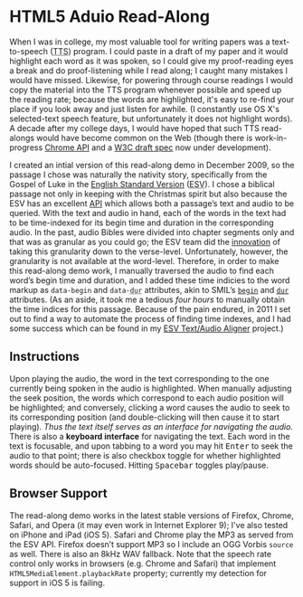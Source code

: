 <h1>HTML5 Aduio Read-Along</h1>
<p>When I was in college, my most valuable tool for writing papers was a text-to-speech (<abbr title="text-to-speech">TTS</abbr>) program. I could paste in a draft of my paper and it would highlight each word as it was spoken, so I could give my proof-reading eyes a break and do proof-listening while I read along; I caught many mistakes I would have missed. Likewise, for powering through course readings I would copy the material into the TTS program whenever possible and speed up the reading rate; because the words are highlighted, it's easy to re-find your place if you look away and just listen for awhile. (I constantly use OS X's selected-text speech feature, but unfortunately it does not highlight words). A decade after my college days, I would have hoped that such TTS read-alongs would have become common on the Web (though there is work-in-progress <a title="chrome.tts Google Chrome Extensions API" href="http://code.google.com/chrome/extensions/tts.html">Chrome API</a> and a <a href="http://lists.w3.org/Archives/Public/public-xg-htmlspeech/2011Feb/att-0022/htmltts-draft.html" title="HTML Text to Speech (TTS) API Specification">W3C draft spec</a> now under development).</p>

<p>I created an intial version of this read-along demo in December 2009, so the passage I chose was naturally the nativity story, specifically from the Gospel of Luke in the <a href="http://www.esv.org/" target="_blank">English Standard Version</a> (<abbr title="English Standard Version">ESV</abbr>). I chose a biblical passage not only in keeping with the Christmas spirit but also because the ESV has an excellent <a href="http://www.esvapi.org/" target="_blank">API</a> which allows both a passage’s text and audio to be queried. With the text and audio in hand, each of the words in the text had to be time-indexed for its begin time and duration in the corresponding audio. In the past, audio Bibles were divided into chapter segments only and that was as granular as you could go; the ESV team did the <a title="The Development of Verse-Level Audio at the ESV Online Edition" href="http://www.gnpcb.org/esv/share/about/audio/">innovation</a> of taking this granularity down to the verse-level. Unfortunately, however, the granularity is not available at the word-level. Therefore, in order to make this read-along demo work, I manually traversed the audio to find each word’s begin time and duration, and I added these time indicies to the word markup as <code>data-begin</code> and <code>data-<abbr title="duration">dur</abbr></code> attributes, akin to SMIL’s <a title="SMIL 3.0 smilText: The begin Attribute" href="http://www.w3.org/TR/SMIL3/smil-text.html#adef-textBegin" target="_blank"><code>begin</code></a> and <a title="SMIL 3.0 smilText: dur" href="http://www.w3.org/TR/SMIL3/smil-text.html#q75" target="_blank"><abbr title="duration"><code>dur</code></abbr></a> attributes. (As an aside, it took me a tedious <em>four hours</em> to manually obtain the time indices for this passage. Because of the pain endured, in 2011 I set out to find a way to automate the process of finding time indexes, and I had some success which can be found in my <a href="https://github.com/westonruter/esv-text-audio-aligner">ESV Text/Audio Aligner</a> project.)</p>

<h2>Instructions</h2>
<p>Upon playing the audio, the word in the text corresponding to the one currently being spoken in the audio is highlighted. When manually adjusting the seek position, the words which correspond to each audio position will be highlighted; and conversely, clicking a word causes the audio to seek to its corresponding position (and double-clicking will then cause it to start playing). <em>Thus the text itself serves as an interface for navigating the audio.</em> There is also a <strong>keyboard interface</strong> for navigating the text. Each word in the text is focusable, and upon tabbing to a word you may hit <kbd>Enter</kbd> to seek the audio to that point; there is also checkbox toggle for whether highlighted words should be auto-focused. Hitting <kbd>Spacebar</kbd> toggles play/pause.</p>

<h2>Browser Support</h2>
<p>The read-along demo works in the latest stable versions of Firefox, Chrome, Safari, and Opera (it may even work in Internet Explorer 9); I've also tested on iPhone and iPad (iOS 5). Safari and Chrome play the MP3 as served from the ESV API. Firefox doesn’t support MP3 so I include an OGG Vorbis <code>source</code> as well. There is also an 8kHz WAV fallback. Note that the speech rate control only works in browsers (e.g. Chrome and Safari) that implement <code>HTML5MediaElement.playbackRate</code> property; currently my detection for support in iOS 5 is failing.</p>
